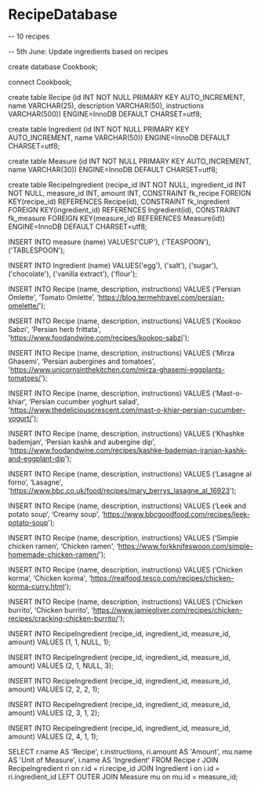 # RecipeDatabase

-- 10 recipes

-- 5th June: Update ingredients based on recipes

create database Cookbook; 

connect Cookbook; 
	
create table Recipe (id INT NOT NULL PRIMARY KEY AUTO_INCREMENT, name VARCHAR(25), description VARCHAR(50), instructions VARCHAR(500)) ENGINE=InnoDB DEFAULT CHARSET=utf8;

create table Ingredient (id INT NOT NULL PRIMARY KEY AUTO_INCREMENT, name VARCHAR(50)) ENGINE=InnoDB DEFAULT CHARSET=utf8; 

create table Measure (id INT NOT NULL PRIMARY KEY AUTO_INCREMENT, name VARCHAR(30)) ENGINE=InnoDB DEFAULT CHARSET=utf8; 

create table RecipeIngredient (recipe_id INT NOT NULL, ingredient_id INT NOT NULL, measure_id INT, amount INT, 
	CONSTRAINT fk_recipe FOREIGN KEY(recipe_id) REFERENCES Recipe(id), 
	CONSTRAINT fk_ingredient FOREIGN KEY(ingredient_id) REFERENCES Ingredient(id), 
	CONSTRAINT fk_measure FOREIGN KEY(measure_id) REFERENCES Measure(id)) 
	ENGINE=InnoDB DEFAULT CHARSET=utf8; 

INSERT INTO measure (name) VALUES('CUP'), ('TEASPOON'), ('TABLESPOON');

INSERT INTO Ingredient (name) VALUES('egg'), ('salt'), ('sugar'), ('chocolate'), ('vanilla extract'), ('flour');

INSERT INTO Recipe (name, description, instructions) VALUES (‘Persian Omlette', ‘Tomato Omlette’, ‘https://blog.termehtravel.com/persian-omelette/');

INSERT INTO Recipe (name, description, instructions) VALUES (‘Kookoo Sabzi', ‘Persian herb frittata', 'https://www.foodandwine.com/recipes/kookoo-sabzi');

INSERT INTO Recipe (name, description, instructions) VALUES (‘Mirza Ghasemi', ‘Persian aubergines and tomatoes', 'https://www.unicornsinthekitchen.com/mirza-ghasemi-eggplants-tomatoes/');

INSERT INTO Recipe (name, description, instructions) VALUES (‘Mast-o-khiar‘, ‘Persian cucumber yoghurt salad', 'https://www.thedeliciouscrescent.com/mast-o-khiar-persian-cucumber-yogurt/');

INSERT INTO Recipe (name, description, instructions) VALUES (‘Khashke bademjan‘, ‘Persian kashk and aubergine dip', 'https://www.foodandwine.com/recipes/kashke-bademjan-iranian-kashk-and-eggplant-dip');

INSERT INTO Recipe (name, description, instructions) VALUES (‘Lasagne al forno‘, ‘Lasagne', 'https://www.bbc.co.uk/food/recipes/mary_berrys_lasagne_al_16923');

INSERT INTO Recipe (name, description, instructions) VALUES (‘Leek and potato soup‘, ‘Creamy soup', ‘https://www.bbcgoodfood.com/recipes/leek-potato-soup');

INSERT INTO Recipe (name, description, instructions) VALUES (‘Simple chicken ramen‘, ‘Chicken ramen', ‘https://www.forkknifeswoon.com/simple-homemade-chicken-ramen/');

INSERT INTO Recipe (name, description, instructions) VALUES (‘Chicken korma‘, ‘Chicken korma', ‘https://realfood.tesco.com/recipes/chicken-korma-curry.html');

INSERT INTO Recipe (name, description, instructions) VALUES (‘Chicken burrito‘, ‘Chicken burrito', ‘https://www.jamieoliver.com/recipes/chicken-recipes/cracking-chicken-burrito/');

INSERT INTO RecipeIngredient (recipe_id, ingredient_id, measure_id, amount) VALUES (1, 1, NULL, 1);

INSERT INTO RecipeIngredient (recipe_id, ingredient_id, measure_id, amount)  VALUES (2, 1, NULL, 3);

INSERT INTO RecipeIngredient (recipe_id, ingredient_id, measure_id, amount)  VALUES (2, 2, 2, 1);

INSERT INTO RecipeIngredient (recipe_id, ingredient_id, measure_id, amount)  VALUES (2, 3, 1, 2);

INSERT INTO RecipeIngredient (recipe_id, ingredient_id, measure_id, amount)  VALUES (2, 4, 1, 1);

SELECT r.name AS 'Recipe', r.instructions, ri.amount AS 'Amount', mu.name AS 'Unit of Measure', i.name AS 'Ingredient' 
FROM Recipe r 
JOIN RecipeIngredient ri on r.id = ri.recipe_id 
JOIN Ingredient i on i.id = ri.ingredient_id 
LEFT OUTER JOIN Measure mu on mu.id = measure_id;
